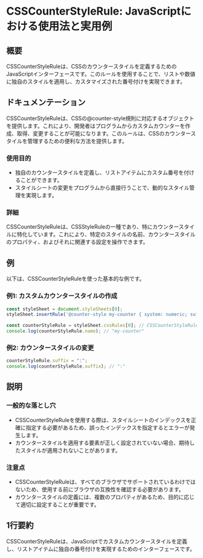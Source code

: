 <!--
Meta Description: # CSSCounterStyleRule: JavaScriptにおける使用法と実用例 ## 概要 CSSCounterStyleRuleは、CSSのカウンタースタイルを定義するためのJavaScriptインターフェースです。このルールを使用することで、リストや数値に独自のスタイルを適用し、カスタ...
Meta Keywords: csscounterstyleruleは, counter, stylesheet, counterstylerule, suffix
-->

# CSSCounterStyleRule: JavaScriptにおける使用法と実用例

## 概要
CSSCounterStyleRuleは、CSSのカウンタースタイルを定義するためのJavaScriptインターフェースです。このルールを使用することで、リストや数値に独自のスタイルを適用し、カスタマイズされた番号付けを実現できます。

## ドキュメンテーション
CSSCounterStyleRuleは、CSSの@counter-style規則に対応するオブジェクトを提供します。これにより、開発者はプログラムからカスタムカウンターを作成、取得、変更することが可能になります。このルールは、CSSのカウンタースタイルを管理するための便利な方法を提供します。

### 使用目的
- 独自のカウンタースタイルを定義し、リストアイテムにカスタム番号を付けることができます。
- スタイルシートの変更をプログラムから直接行うことで、動的なスタイル管理を実現します。

### 詳細
CSSCounterStyleRuleは、CSSStyleRuleの一種であり、特にカウンタースタイルに特化しています。これにより、特定のスタイルの名前、カウンタースタイルのプロパティ、およびそれに関連する設定を操作できます。

## 例
以下は、CSSCounterStyleRuleを使った基本的な例です。

### 例1: カスタムカウンタースタイルの作成
```javascript
const styleSheet = document.styleSheets[0];
styleSheet.insertRule('@counter-style my-counter { system: numeric; suffix: "."; }', styleSheet.cssRules.length);

const counterStyleRule = styleSheet.cssRules[0]; // CSSCounterStyleRuleを取得
console.log(counterStyleRule.name); // "my-counter"
```

### 例2: カウンタースタイルの変更
```javascript
counterStyleRule.suffix = ":";
console.log(counterStyleRule.suffix); // ":"
```

## 説明
### 一般的な落とし穴
- CSSCounterStyleRuleを使用する際は、スタイルシートのインデックスを正確に指定する必要があるため、誤ったインデックスを指定するとエラーが発生します。
- カウンタースタイルを適用する要素が正しく設定されていない場合、期待したスタイルが適用されないことがあります。

### 注意点
- CSSCounterStyleRuleは、すべてのブラウザでサポートされているわけではないため、使用する前にブラウザの互換性を確認する必要があります。
- カウンタースタイルの定義には、複数のプロパティがあるため、目的に応じて適切に設定することが重要です。

## 1行要約
CSSCounterStyleRuleは、JavaScriptでカスタムカウンタースタイルを定義し、リストアイテムに独自の番号付けを実現するためのインターフェースです。